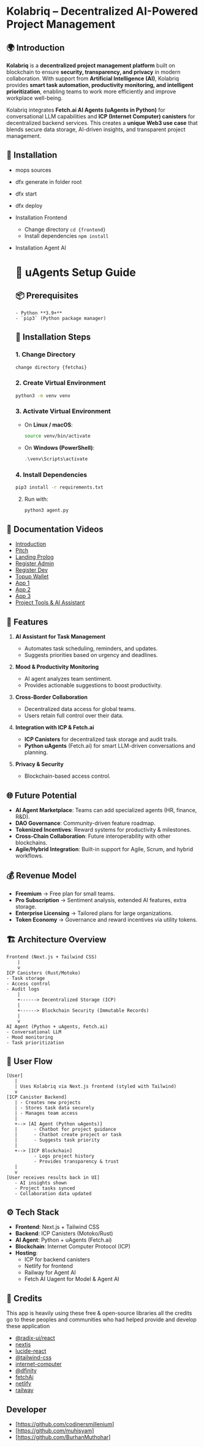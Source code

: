 # Kolabriq – Decentralized AI-Powered Project Management

## 🌍 Introduction
**Kolabriq** is a **decentralized project management platform** built on blockchain to ensure **security, transparency, and privacy** in modern collaboration. With support from **Artificial Intelligence (AI)**, Kolabriq provides **smart task automation, productivity monitoring, and intelligent prioritization**, enabling teams to work more efficiently and improve workplace well-being.

Kolabriq integrates **Fetch.ai AI Agents (uAgents in Python)** for conversational LLM capabilities and **ICP (Internet Computer) canisters** for decentralized backend services. This creates a **unique Web3 use case** that blends secure data storage, AI-driven insights, and transparent project management.

## 🚀 Installation
  - mops sources
  - dfx generate in folder root
  - dfx start
  - dfx deploy
  - Installation Frontend
    - Change directory `cd {frontend}`
    - Install dependencies `npm install`
  - Installation Agent AI
    # 🐍 uAgents Setup Guide
      ## 📦 Prerequisites
        - Python **3.9+**
        - `pip3` (Python package manager)
      ## 🔧 Installation Steps
      ### 1. Change Directory
      ```bash
      change directory {fetchai}
      ```
      ### 2. Create Virtual Environment
      ```bash
      python3 -m venv venv
      ```
      ### 3. Activate Virtual Environment
      - On **Linux / macOS**:
        ```bash
        source venv/bin/activate
        ```
      - On **Windows (PowerShell)**:
        ```powershell
        .\venv\Scripts\activate
        ```
      
      ### 4. Install Dependencies
      ```bash
      pip3 install -r requirements.txt
      ```
      
      2. Run with:
         ```bash
         python3 agent.py
         ```

## 📝 Documentation Videos

- [Introduction](https://youtu.be/5HLSUoMf1v0)
- [Pitch](https://youtu.be/dQQ_Bji3Dmw)
- [Landing Prolog](https://drive.google.com/file/d/122R_cEsvz0U9HTxy03PWzUPUfbToJ8ZC/view?usp=sharing)
- [Register Admin](https://drive.google.com/file/d/1_IVVJFA8whsYkkkvlXC7CxMNvjib9zGX/view?usp=sharing)
- [Register Dev](https://drive.google.com/file/d/1dvknF3RbWgZVSwbTDMU4wo46nPPMgvtN/view?usp=sharing)
- [Topup Wallet](https://drive.google.com/file/d/1AW8LFvZPcVaYF6DeMnAyygY3UrOi5u_0/view?usp=sharing)
- [App 1](https://drive.google.com/file/d/1sjMfUOQCHjMWGP2Hieac6OMJ3OdjrArc/view?usp=sharing)
- [App 2](https://drive.google.com/file/d/1ST241O0ERshlartHE1vCqki6Quw_9yH9/view?usp=sharing)
- [App 3](https://drive.google.com/file/d/1jr8FHzz4U8vmAgMkuaOzeAWHKb-23r4f/view?usp=sharing)
- [Project Tools & AI Assistant](https://youtu.be/qnklYb2gIzM)



## 🚀 Features
1. **AI Assistant for Task Management**
   - Automates task scheduling, reminders, and updates.
   - Suggests priorities based on urgency and deadlines.

2. **Mood & Productivity Monitoring**
   - AI agent analyzes team sentiment.
   - Provides actionable suggestions to boost productivity.

3. **Cross-Border Collaboration**
   - Decentralized data access for global teams.
   - Users retain full control over their data.

4. **Integration with ICP & Fetch.ai**
   - **ICP Canisters** for decentralized task storage and audit trails.
   - **Python uAgents** (Fetch.ai) for smart LLM-driven conversations and planning.

5. **Privacy & Security**
   - Blockchain-based access control.

## 🌐 Future Potential
- **AI Agent Marketplace**: Teams can add specialized agents (HR, finance, R&D).
- **DAO Governance**: Community-driven feature roadmap.
- **Tokenized Incentives**: Reward systems for productivity & milestones.
- **Cross-Chain Collaboration**: Future interoperability with other blockchains.
- **Agile/Hybrid Integration**: Built-in support for Agile, Scrum, and hybrid workflows.

## 💰 Revenue Model
- **Freemium** → Free plan for small teams.
- **Pro Subscription** → Sentiment analysis, extended AI features, extra storage.
- **Enterprise Licensing** → Tailored plans for large organizations.
- **Token Economy** → Governance and reward incentives via utility tokens.
  
## 🏗️ Architecture Overview

```
Frontend (Next.js + Tailwind CSS)
    |
    v
ICP Canisters (Rust/Motoko)
- Task storage
- Access control
- Audit logs
    |
    +------> Decentralized Storage (ICP)
    |
    +------> Blockchain Security (Immutable Records)
    |
    v
AI Agent (Python + uAgents, Fetch.ai)
- Conversational LLM
- Mood monitoring
- Task prioritization
```

## 🔄 User Flow

```
[User]
   |
   | Uses Kolabriq via Next.js frontend (styled with Tailwind)
   v
[ICP Canister Backend]
   | - Creates new projects
   | - Stores task data securely
   | - Manages team access
   |
   +--> [AI Agent (Python uAgents)]
   |      - Chatbot for project guidance
   |      - Chatbot create project or task
   |      - Suggests task priority
   |
   +--> [ICP Blockchain]
          - Logs project history
          - Provides transparency & trust
   |
   v
[User receives results back in UI]
   - AI insights shown
   - Project tasks synced
   - Collaboration data updated
```

## ⚙️ Tech Stack
- **Frontend**: Next.js + Tailwind CSS
- **Backend**: ICP Canisters (Motoko/Rust)
- **AI Agent**: Python + uAgents (Fetch.ai)
- **Blockchain**: Internet Computer Protocol (ICP)
- **Hosting**: 
   - ICP for backend canisters
   - Netlify for frontend
   - Railway for Agent AI
   - Fetch AI Uagent for Model & Agent AI

## 🎉 Credits
This app is heavily using these free & open-source libraries
all the credits go to these peoples and communities
who had helped provide and develop these application
- [@radix-ui/react](https://www.radix-ui.com)
- [nextjs](https://nextjs.org)
- [lucide-react](https://lucide.dev/icons/)
- [@tailwind-css](https://tailwindcss.com)
- [internet-computer](https://internetcomputer.org)
- [@dfinity](https://dfinity.org)
- [fetchAi](https://fetch.ai)
- [netlify](https://netlify.com)
- [railway](https://railway.com)

## Developer
- [https://github.com/codinersmillenium]
- [https://github.com/muhisyam]
- [https://github.com/BurhanMuthohar]
